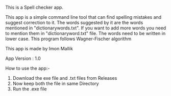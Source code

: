 This is a Spell checker app.

This app is a simple command line tool that can find spelling mistakes and suggest correction to it. The words suggested by it are the words mentioned in "dictionarywords.txt". If you want to add more words you need to mention them in "dictionaryword.txt" file. The words need to be written in lower case. This program follows Wagner-Fischer algorithm

This app is made by Imon Mallik

App Version : 1.0

How to use the app:-

1. Download the exe file and .txt files from Releases
2. Now keep both the file in same Directory
3. Run the .exe file
